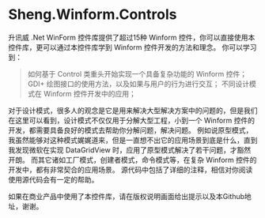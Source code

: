 # Sheng.Winform.Controls
升讯威 .Net WinForm 控件库提供了超过15种 Winform 控件，你可以直接使用本控件库，更可以通过本控件库学到 Winform 控件开发的方法和理念。
你可以学习到：
> 如何基于 Control 类重头开始实现一个具备复杂功能的 Winform 控件；
> GDI+ 绘图接口的使用方法，以及如果与用户的行为进行交互；
> 不同设计模式在 Winform 控件开发中的应用；

对于设计模式，很多人的观念是它是用来解决大型解决方案中的问题的，但是我们在这里可以看到，设计模式不仅仅用于分解大型工程，小到一个 Winform 控件的开发，都需要具备良好的模式去帮助你分解问题，解决问题。
例如说原型模式，我虽然能够对这种模式娓娓道来，但是一直想不出它的应用场景到底是什么，直到我发现微软在实现 DataGridView 时，应用了原型模式解决了若干问题，才豁然开朗。
而其它诸如工厂模式，创建者模式，命令模式等，在复杂 Winform 控件的开发中，都有非常契合的应用场景。
源代码中包括了详细的注释，相信对你阅读使用源代码会有一定的帮助。

如果在商业产品中使用了本控件库，请在版权说明画面给出提示以及本Github地址，谢谢。
